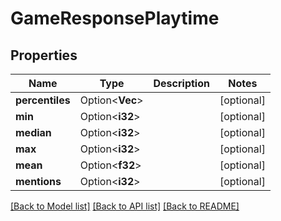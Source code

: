 # GameResponsePlaytime

## Properties

Name | Type | Description | Notes
------------ | ------------- | ------------- | -------------
**percentiles** | Option<**Vec<i32>**> |  | [optional]
**min** | Option<**i32**> |  | [optional]
**median** | Option<**i32**> |  | [optional]
**max** | Option<**i32**> |  | [optional]
**mean** | Option<**f32**> |  | [optional]
**mentions** | Option<**i32**> |  | [optional]

[[Back to Model list]](../README.md#documentation-for-models) [[Back to API list]](../README.md#documentation-for-api-endpoints) [[Back to README]](../README.md)


